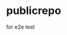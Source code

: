 # publicrepo
for e2e test

































































































































































































































































































































































































































































































































































































































































































































































































































































































































































































































































































































































































































































































































































































































































































































































































































































































































































































































































































































































































































































































































































































































































































































































































































































































































































































































































































































































